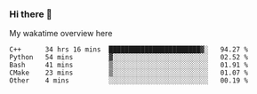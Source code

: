 ### Hi there 👋

<!--
**Jassy930/Jassy930** is a ✨ _special_ ✨ repository because its `README.md` (this file) appears on your GitHub profile.

Here are some ideas to get you started:

- 🔭 I’m currently working on ...
- 🌱 I’m currently learning ...
- 👯 I’m looking to collaborate on ...
- 🤔 I’m looking for help with ...
- 💬 Ask me about ...
- 📫 How to reach me: ...
- 😄 Pronouns: ...
- ⚡ Fun fact: ...
-->

My wakatime overview here
<!--START_SECTION:waka-->
```text
C++      34 hrs 16 mins  ███████████████████████▓░   94.27 % 
Python   54 mins         ▓░░░░░░░░░░░░░░░░░░░░░░░░   02.52 % 
Bash     41 mins         ▒░░░░░░░░░░░░░░░░░░░░░░░░   01.91 % 
CMake    23 mins         ▒░░░░░░░░░░░░░░░░░░░░░░░░   01.07 % 
Other    4 mins          ░░░░░░░░░░░░░░░░░░░░░░░░░   00.19 % 
```
<!--END_SECTION:waka-->
